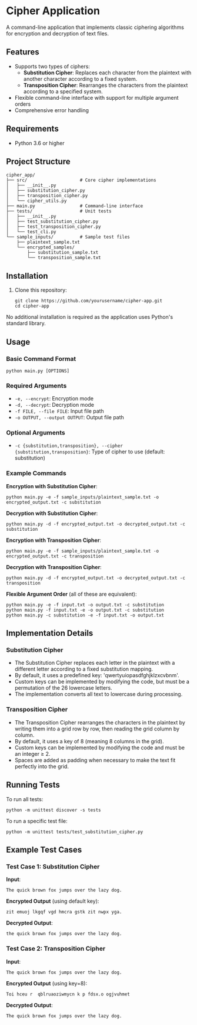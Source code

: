 # Cipher Application

A command-line application that implements classic ciphering algorithms for encryption and decryption of text files.

## Features

- Supports two types of ciphers:
  - **Substitution Cipher**: Replaces each character from the plaintext with another character according to a fixed system.
  - **Transposition Cipher**: Rearranges the characters from the plaintext according to a specified system.
- Flexible command-line interface with support for multiple argument orders
- Comprehensive error handling

## Requirements

- Python 3.6 or higher

## Project Structure

```
cipher_app/
├── src/                    # Core cipher implementations
│   ├── __init__.py
│   ├── substitution_cipher.py
│   ├── transposition_cipher.py
│   └── cipher_utils.py
├── main.py                 # Command-line interface
├── tests/                  # Unit tests
│   ├── __init__.py
│   ├── test_substitution_cipher.py
│   ├── test_transposition_cipher.py
│   └── test_cli.py
└── sample_inputs/          # Sample test files
    ├── plaintext_sample.txt
    └── encrypted_samples/
        ├── substitution_sample.txt
        └── transposition_sample.txt
```

## Installation

1. Clone this repository:
   ```
   git clone https://github.com/yourusername/cipher-app.git
   cd cipher-app
   ```

No additional installation is required as the application uses Python's standard library.

## Usage

### Basic Command Format

```
python main.py [OPTIONS]
```

### Required Arguments

- `-e, --encrypt`: Encryption mode
- `-d, --decrypt`: Decryption mode
- `-f FILE, --file FILE`: Input file path
- `-o OUTPUT, --output OUTPUT`: Output file path

### Optional Arguments

- `-c {substitution,transposition}, --cipher {substitution,transposition}`: Type of cipher to use (default: substitution)

### Example Commands

**Encryption with Substitution Cipher**:
```
python main.py -e -f sample_inputs/plaintext_sample.txt -o encrypted_output.txt -c substitution
```

**Decryption with Substitution Cipher**:
```
python main.py -d -f encrypted_output.txt -o decrypted_output.txt -c substitution
```

**Encryption with Transposition Cipher**:
```
python main.py -e -f sample_inputs/plaintext_sample.txt -o encrypted_output.txt -c transposition
```

**Decryption with Transposition Cipher**:
```
python main.py -d -f encrypted_output.txt -o decrypted_output.txt -c transposition
```

**Flexible Argument Order** (all of these are equivalent):
```
python main.py -e -f input.txt -o output.txt -c substitution
python main.py -f input.txt -e -o output.txt -c substitution
python main.py -c substitution -e -f input.txt -o output.txt
```

## Implementation Details

### Substitution Cipher

- The Substitution Cipher replaces each letter in the plaintext with a different letter according to a fixed substitution mapping.
- By default, it uses a predefined key: 'qwertyuiopasdfghjklzxcvbnm'.
- Custom keys can be implemented by modifying the code, but must be a permutation of the 26 lowercase letters.
- The implementation converts all text to lowercase during processing.

### Transposition Cipher

- The Transposition Cipher rearranges the characters in the plaintext by writing them into a grid row by row, then reading the grid column by column.
- By default, it uses a key of 8 (meaning 8 columns in the grid).
- Custom keys can be implemented by modifying the code and must be an integer ≥ 2.
- Spaces are added as padding when necessary to make the text fit perfectly into the grid.

## Running Tests

To run all tests:
```
python -m unittest discover -s tests
```

To run a specific test file:
```
python -m unittest tests/test_substitution_cipher.py
```

## Example Test Cases

### Test Case 1: Substitution Cipher

**Input**:
```
The quick brown fox jumps over the lazy dog.
```

**Encrypted Output** (using default key):
```
zit emuoj lkgqf vgd hmcra gstk zit nwpx yga.
```

**Decrypted Output**:
```
the quick brown fox jumps over the lazy dog.
```

### Test Case 2: Transposition Cipher

**Input**:
```
The quick brown fox jumps over the lazy dog.
```

**Encrypted Output** (using key=8):
```
Toi hceu r  qblruaoziwmycn k p fdsx.o ogjvuhmet
```

**Decrypted Output**:
```
The quick brown fox jumps over the lazy dog.
```
